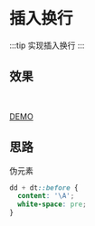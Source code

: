# 插入换行

:::tip
实现插入换行
:::

## 效果

<br>
<types-2></types-2>

[DEMO](http://dabblet.com/gist/7eb242f4e8f078cadbca)

## 思路

伪元素

```css
dd + dt::before {
  content: '\A';
  white-space: pre;
}
```

